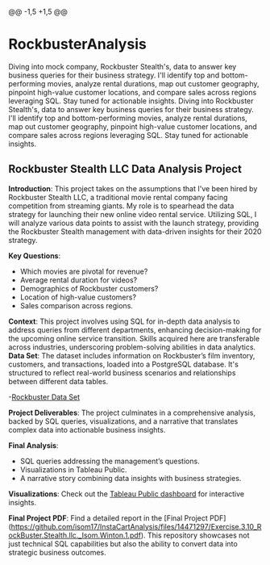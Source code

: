 @@ -1,5 +1,5 @@
# RockbusterAnalysis
Diving into mock company, Rockbuster Stealth's, data to answer key business queries for their business strategy. I'll identify top and bottom-performing movies, analyze rental durations, map out customer geography, pinpoint high-value customer locations, and compare sales across regions leveraging SQL. Stay tuned for actionable insights.
Diving into Rockbuster Stealth's, data to answer key business queries for their business strategy. I'll identify top and bottom-performing movies, analyze rental durations, map out customer geography, pinpoint high-value customer locations, and compare sales across regions leveraging SQL. Stay tuned for actionable insights.
## Rockbuster Stealth LLC Data Analysis Project

**Introduction**: This project takes on the assumptions that I've been hired by Rockbuster Stealth LLC, a traditional movie rental company facing competition from streaming giants. My role is to spearhead the data strategy for launching their new online video rental service. Utilizing SQL, I will analyze various data points to assist with the launch strategy, providing the Rockbuster Stealth management with data-driven insights for their 2020 strategy.

**Key Questions**:
- Which movies are pivotal for revenue?
- Average rental duration for videos?
- Demographics of Rockbuster customers?
- Location of high-value customers?
- Sales comparison across regions.
  
**Context**: This project involves using SQL for in-depth data analysis to address queries from different departments, enhancing decision-making for the upcoming online service transition. Skills acquired here are transferable across industries, underscoring problem-solving abilities in data analytics.
**Data Set**: The dataset includes information on Rockbuster’s film inventory, customers, and transactions, loaded into a PostgreSQL database. It's structured to reflect real-world business scenarios and relationships between different data tables.

-[Rockbuster Data Set](https://github.com/isom17/InstaCartAnalysis/files/14471305/Rockbuster.Excel.Data.xls)

**Project Deliverables**: The project culminates in a comprehensive analysis, backed by SQL queries, visualizations, and a narrative that translates complex data into actionable business insights.

**Final Analysis**:
- SQL queries addressing the management’s questions.
- Visualizations in Tableau Public.
- A narrative story combining data insights with business strategies.

  
**Visualizations**: Check out the [Tableau Public dashboard](https://public.tableau.com/app/profile/isom.winton/vizzes) for interactive insights.
  
**Final Project PDF**: Find a detailed report in the [Final Project PDF]
(https://github.com/isom17/InstaCartAnalysis/files/14471297/Exercise.3.10_RockBuster.Stealth.llc._Isom.Winton.1.pdf).
This repository showcases not just technical SQL capabilities but also the ability to convert data into strategic business outcomes.

